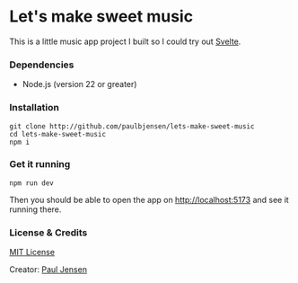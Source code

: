 # Let's make sweet music

This is a little music app project I built so I could try out [Svelte](http://svelte.dev).

### Dependencies

- Node.js (version 22 or greater)

### Installation

```shell
git clone http://github.com/paulbjensen/lets-make-sweet-music
cd lets-make-sweet-music
npm i
```

### Get it running

```shell
npm run dev
```

Then you should be able to open the app on [http://localhost:5173](http://localhost:5173) and see it running there.

### License & Credits

[MIT License](https://opensource.org/license/mit) 

Creator: [Paul Jensen](https://paulbjensen.co.uk)